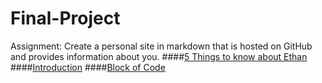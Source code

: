 # Final-Project
Assignment: Create a personal site in markdown that is hosted on GitHub and provides information about you.
####[5 Things to know about Ethan](5-things-to-know-about-Ethan.md)
####[Introduction](Introduction.md)
####[Block of Code](Block-of-Code.md)
